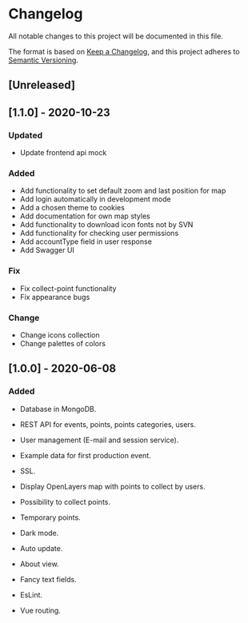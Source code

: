 # Changelog
All notable changes to this project will be documented in this file.

The format is based on [Keep a Changelog](https://keepachangelog.com/en/1.0.0/),
and this project adheres to [Semantic Versioning](https://semver.org/spec/v2.0.0.html).

## [Unreleased]

## [1.1.0] - 2020-10-23
### Updated
- Update frontend api mock
### Added
- Add functionality to set default zoom and last position for map
- Add login automatically in development mode
- Add a chosen theme to cookies
- Add documentation for own map styles
- Add functionality to download icon fonts not by SVN
- Add functionality for checking user permissions
- Add accountType field in user response
- Add Swagger UI
### Fix
- Fix collect-point functionality
- Fix appearance bugs
### Change
- Change icons collection
- Change palettes of colors

## [1.0.0] - 2020-06-08
### Added
- Database in MongoDB.
- REST API for events, points, points categories, users.
- User management (E-mail and session service).
- Example data for first production event.
- SSL.

- Display OpenLayers map with points to collect by users.
- Possibility to collect points.
- Temporary points.
- Dark mode.
- Auto update.
- About view.
- Fancy text fields.
- EsLint.
- Vue routing.
